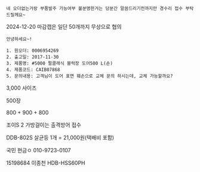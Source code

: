 ```
네 오더없는거랑 부품발주 가능여부 불분명한거는 당분간 말씀드리기전까지만 경수리 접수 부탁드릴께요~
```

2024-12-20
마감캡은 일단 50개까지 무상으로 협의

```
안녕하세요~!

1. 원오더: 0006954269
2. 출고일: 2017-11-30
3. 제품명: #5000 펄클래식 블럭장 도어500 L(손)
4. 제품코드: CAIB07868
5. 문의내용: 고객님이 도어 표면 훼손으로 교체 문의 하시는데, 교체 가능할까요? 

```


3,000 사이즈

500장

800 + 900 + 800

조이S 2 가방걸이는 출격방어 접수


DDB-802S 살균등 1개 = 21,000원(택배비 포함)


국민
현금ㅇ  010-9723-0107


15198684  이종천 
HDB-HSS60PH